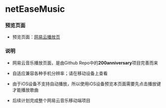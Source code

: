 # netEaseMusic

### 预览页面

- 预览页面：[网易云播放页](https://tinyfatboy.github.io/NeteaseMusic/song.html)

### 说明

- 网易云音乐播放页面，是由Github Repo中的**200anniversary**项目完善而来

- 自适应兼容各种手机分辨率；请在移动设备上查看

- 由于iOS设备不支持自动播放，所以使用iOS设备预览本页面需要先点击播放键才能播放歌曲

- 后续计划完成整个网易云音乐移动端项目